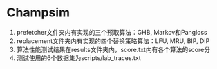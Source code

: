 # Champsim

1. prefetcher文件夹内有实现的三个预取算法：GHB, Markov和Pangloss
2. replacement文件夹内有实现的四个替换策略算法：LFU, MRU, BIP, DIP
3. 算法性能测试结果在results文件夹内，score.txt内有各个算法的score分
4. 测试使用的6个数据集为scripts/lab_traces.txt


